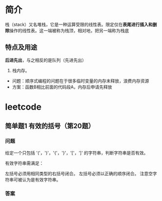 # 简介
栈（stack）又名堆栈，它是一种运算受限的线性表。限定仅在**表尾进行插入和删除**操作的线性表。这一端被称为栈顶，相对地，把另一端称为栈底
## 特点及用途
**后进先出**，与之相反的是队列（先进先出）
1. 栈内存。
+ 问题：顺序式编程的问题在于很多临时变量的内存未释放，浪费内存资源
+ 方案：函数B相比前面的代码段A，内存后申请先释放
# leetcode
## 简单题1 有效的括号（第20题）
### 问题
给定一个只包括 '('，')'，'{'，'}'，'['，']' 的字符串，判断字符串是否有效。

有效字符串需满足：

左括号必须用相同类型的右括号闭合。
左括号必须以正确的顺序闭合。
注意空字符串可被认为是有效字符串。
### 答案

